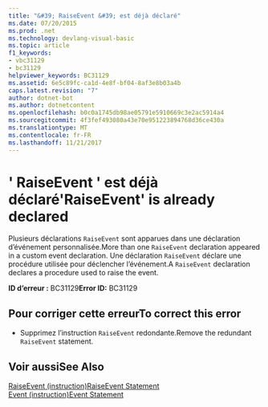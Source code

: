 ```yaml
---
title: "&#39; RaiseEvent &#39; est déjà déclaré"
ms.date: 07/20/2015
ms.prod: .net
ms.technology: devlang-visual-basic
ms.topic: article
f1_keywords:
- vbc31129
- bc31129
helpviewer_keywords: BC31129
ms.assetid: 6e5c89fc-ca1d-4e8f-bf04-8af3e8b03a4b
caps.latest.revision: "7"
author: dotnet-bot
ms.author: dotnetcontent
ms.openlocfilehash: b0c0a1745db98ae05791e5910669c3e2ac5914a4
ms.sourcegitcommit: 4f3fef493080a43e70e951223894768d36ce430a
ms.translationtype: MT
ms.contentlocale: fr-FR
ms.lasthandoff: 11/21/2017
---
```

# <a name="39raiseevent39-is-already-declared"></a><span data-ttu-id="28287-102">&#39; RaiseEvent &#39; est déjà déclaré</span><span class="sxs-lookup"><span data-stu-id="28287-102">&#39;RaiseEvent&#39; is already declared</span></span>
<span data-ttu-id="28287-103">Plusieurs déclarations `RaiseEvent` sont apparues dans une déclaration d’événement personnalisée.</span><span class="sxs-lookup"><span data-stu-id="28287-103">More than one `RaiseEvent` declaration appeared in a custom event declaration.</span></span> <span data-ttu-id="28287-104">Une déclaration `RaiseEvent` déclare une procédure utilisée pour déclencher l’événement.</span><span class="sxs-lookup"><span data-stu-id="28287-104">A `RaiseEvent` declaration declares a procedure used to raise the event.</span></span>  
  
 <span data-ttu-id="28287-105">**ID d’erreur :** BC31129</span><span class="sxs-lookup"><span data-stu-id="28287-105">**Error ID:** BC31129</span></span>  
  
## <a name="to-correct-this-error"></a><span data-ttu-id="28287-106">Pour corriger cette erreur</span><span class="sxs-lookup"><span data-stu-id="28287-106">To correct this error</span></span>  
  
-   <span data-ttu-id="28287-107">Supprimez l’instruction `RaiseEvent` redondante.</span><span class="sxs-lookup"><span data-stu-id="28287-107">Remove the redundant `RaiseEvent` statement.</span></span>  
  
## <a name="see-also"></a><span data-ttu-id="28287-108">Voir aussi</span><span class="sxs-lookup"><span data-stu-id="28287-108">See Also</span></span>  
 [<span data-ttu-id="28287-109">RaiseEvent (instruction)</span><span class="sxs-lookup"><span data-stu-id="28287-109">RaiseEvent Statement</span></span>](../../visual-basic/language-reference/statements/raiseevent-statement.md)  
 [<span data-ttu-id="28287-110">Event (instruction)</span><span class="sxs-lookup"><span data-stu-id="28287-110">Event Statement</span></span>](../../visual-basic/language-reference/statements/event-statement.md)
